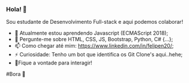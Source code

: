 ### Hola! 👋

Sou estudante de Desenvolvimento Full-stack e aqui podemos colaborar!

- 🌱 Atualmente estou aprendendo Javascript (ECMAScript 2018);
- 💬 Pergunte-me sobre HTML, CSS, JS, Bootstrap, Python, C# {...};
- 📫 Como chegar até mim: https://www.linkedin.com/in/felipen20/;
- ⚡ Curiosidade: Tenho um bot que identifica os Git Clone's aqui..hehe;
- 👊Fique a vontade para interagir!

#Bora 🚀
